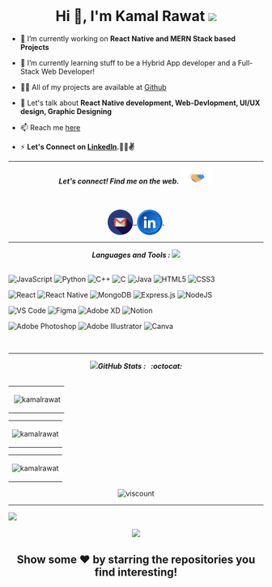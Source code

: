 
<!--<img align="center" alt="Coding" width="100%" height="100%" src="https://media.licdn.com/dms/image/C4D16AQHvOgTPX6SAaA/profile-displaybackgroundimage-shrink_350_1400/0/1664090193233?e=1701907200&v=beta&t=ddtzvDDzwTEulDoRErbKhEucm9Y8pthBqY0UiK9YlKc">
 ![cover](assets/cover.png) -->
<br>

<h1 align="center">Hi 👋, I'm Kamal Rawat <img src="https://media.giphy.com/media/mGcNjsfWAjY5AEZNw6/giphy.gif" width="50"></h1>

- 🔭 I’m currently working on **React Native and MERN Stack based Projects**

- 🌱 I’m currently learning stuff to be a Hybrid App developer and a Full-Stack Web Developer!

- 👨‍💻 All of my projects are available at [Github](https://github.com/K-Rawat)

- 💬 Let's talk about **React Native development, Web-Devlopment, UI/UX design, Graphic Designing**

- 📫 Reach me [here](mailto:rawatkamal1267@gmail.com)

- ⚡ **Let's Connect on [LinkedIn](https://www.linkedin.com/in/kamal-rawat-02).🍁🍀✌️**

<hr>
    <p align="center">
    <b><i>Let's connect! Find me on the web. </i></b><img src="https://github.com/sakshamgurbhele/sakshamgurbhele/blob/main/Images/Handshake.gif" height="30">
    <br><br>

  <p align = "center">
        <br>
        <a href="mailto:kamalr20036@gmail.com">
            <img align="center" alt="Kamal @Mail" width="50px" src="assets/gmail.png" />&nbsp;
        </a>
        <a href="https://www.linkedin.com/in/kamal-rawat-02">
            <img align="center" alt="Kamal @LinkedIN" width="50px" src="assets/linkedin.png" />&nbsp;
        </a>
<!--         <a href="https://twitter.com/its_rawatji">
            <img align="center" alt="Kamal @Twitter" width="50px" src="assets/twitter.png" />&nbsp;
        </a> -->
<!--         <a href="https://www.instagram.com/its_rawatji">
            <img align="center" alt="Kamal @Instagram" width="50px" src="assets/instagram.png" />&nbsp;
        </a> -->
<!--         <a href="https://www.facebook.com/its_rawatji">
            <img align="center" alt="Kamal @facebook" width="50px" src="assets/facebook.png" />&nbsp;
        </a>
        <a href="https://www.youtube.com/channel/UCcrmuu0CnAeJHzosbtZ0KMQ">
            <img align="center" alt="Kamal @Youtube" width="50px" src="assets/youtube.png" />&nbsp;
        </a> -->
<!--         <a href="https://dev.to/its_rawatji">
            <img align="center" src="assets/dev.png" alt="DEV Profile" width="50px">&nbsp;
        </a> -->
  <!--<a href="https://qazimaazarshad.github.io/My-Portfolio/" target="_blank"><img src="https://cdn.jsdelivr.net/npm/simple-icons@3.0.1/icons/monster.svg" alt="portfolio" height="30" width="30" /></a>&nbsp;&nbsp;
  <a href="https://linkedin.com/in/qazi-maaz-arshad" target="_blank"><img src="https://www.vectorlogo.zone/logos/linkedin/linkedin-tile.svg" alt="linkedin" height="30" width="30" /></a>&nbsp;&nbsp;
  <a href="https://leetcode.com/qazimaazarshad" target="_blank"><img src="https://cdn.jsdelivr.net/npm/simple-icons@3.0.1/icons/leetcode.svg" alt="leetcode" height="30" width="30" /></a>&nbsp;&nbsp;
  <a href="https://auth.geeksforgeeks.org/user/qazimaazarshad" target="_blank"><img src="https://cdn.jsdelivr.net/npm/simple-icons@3.0.1/icons/geeksforgeeks.svg" alt="gfg" height="30" width="30" /></a>&nbsp;&nbsp;
  <a href="https://www.hackerrank.com/qazimaazarshad" target="_blank"><img src="https://cdn.jsdelivr.net/npm/simple-icons@3.0.1/icons/hackerrank.svg" alt="hackerrank" height="30" width="30" /></a>&nbsp;&nbsp;
  <a href="https://stackoverflow.com/users/15159026/qazi-maaz-arshad" target="_blank"><img src="https://www.vectorlogo.zone/logos/stackoverflow/stackoverflow-icon.svg" alt="stackoverflow" height="30" width="30" /></a>&nbsp;&nbsp;
  <a href="https://fb.com/qazimaaz.arshad.3" target="_blank"><img src="https://www.vectorlogo.zone/logos/facebook/facebook-tile.svg" alt="Facebook" height="30" width="30" /></a>&nbsp;&nbsp;
  <a href="https://instagram.com/qazimaazarshad/" target="_blank"><img src="https://www.vectorlogo.zone/logos/instagram/instagram-icon.svg" alt="instagram" height="30" width="30" /></a>&nbsp;&nbsp;
  <a href="https://twitter.com/qazimaazarshad" target="_blank"><img src="https://www.vectorlogo.zone/logos/twitter/twitter-official.svg" alt="qazimaazarshad" height="30" width="30" /></a>-->
  </p>

<hr>
    <p align="center">
    <i><b>Languages and Tools : </b></i> <img src="https://emojis.slackmojis.com/emojis/images/1588315024/8823/hyperkitty.gif?1588315024" width="30" />
    <br><br>
    
     
![JavaScript](https://img.shields.io/badge/javascript-%23323330.svg?style=for-the-badge&logo=javascript&logoColor=%23F7DF1E)
![Python](https://img.shields.io/badge/python-3670A0?style=for-the-badge&logo=python&logoColor=ffdd54)
![C++](https://img.shields.io/badge/c++-%2300599C.svg?style=for-the-badge&logo=c%2B%2B&logoColor=white)
![C](https://img.shields.io/badge/c-%2300599C.svg?style=for-the-badge&logo=c&logoColor=white) 
![Java](https://img.shields.io/badge/java-%23ED8B00.svg?style=for-the-badge&logo=java&logoColor=white)
![HTML5](https://img.shields.io/badge/html5-%23E34F26.svg?style=for-the-badge&logo=html5&logoColor=white)
![CSS3](https://img.shields.io/badge/css3-%231572B6.svg?style=for-the-badge&logo=css3&logoColor=white) 
<!--![Solidity](https://img.shields.io/badge/Solidity-e6e6e6?style=for-the-badge&logo=solidity&logoColor=black)
&nbsp; <br>-->

![React](https://img.shields.io/badge/react-%2320232a.svg?style=for-the-badge&logo=react&logoColor=%2361DAFB) 
![React Native](https://img.shields.io/badge/react_native-%2320232a.svg?style=for-the-badge&logo=react&logoColor=%2361DAFB) 
![MongoDB](https://img.shields.io/badge/MongoDB-%234ea94b.svg?style=for-the-badge&logo=mongodb&logoColor=white)
![Express.js](https://img.shields.io/badge/express.js-%23404d59.svg?style=for-the-badge&logo=express&logoColor=%2361DAFB) 
![NodeJS](https://img.shields.io/badge/node.js-6DA55F?style=for-the-badge&logo=node.js&logoColor=white) &nbsp; <br>
<!-- 
![Redux](https://img.shields.io/badge/redux-%23593d88.svg?style=for-the-badge&logo=redux&logoColor=white) 
![Git](https://img.shields.io/badge/Git-F05032?style=for-the-badge&logo=git&logoColor=white)
![SASS](https://img.shields.io/badge/SASS-hotpink.svg?style=for-the-badge&logo=SASS&logoColor=white)
![NPM](https://img.shields.io/badge/NPM-%23000000.svg?style=for-the-badge&logo=npm&logoColor=white)
![GitHub Pages](https://img.shields.io/badge/GitHub_Pages-100000?style=for-the-badge&logo=github&logoColor=white)
![Netlify](https://img.shields.io/badge/netlify-%23000000.svg?style=for-the-badge&logo=netlify&logoColor=#00C7B7) 
![Vercel](https://img.shields.io/badge/vercel-%23000000.svg?style=for-the-badge&logo=vercel&logoColor=white) 
![Bootstrap](https://img.shields.io/badge/bootstrap-%23563D7C.svg?style=for-the-badge&logo=bootstrap&logoColor=white) &nbsp;<br>
 -->
![VS Code](https://img.shields.io/badge/Visual_Studio_Code-0078D4?style=for-the-badge&logo=visual%20studio%20code&logoColor=white)
![Figma](https://img.shields.io/badge/figma-%23F24E1E.svg?style=for-the-badge&logo=figma&logoColor=white)
![Adobe XD](https://img.shields.io/badge/Adobe%20XD-470137?style=for-the-badge&logo=Adobe%20XD&logoColor=#FF61F6)
![Notion](https://img.shields.io/badge/Notion-%23000000.svg?style=for-the-badge&logo=notion&logoColor=white) &nbsp; <br>



![Adobe Photoshop](https://img.shields.io/badge/adobephotoshop-%2331A8FF.svg?style=for-the-badge&logo=adobephotoshop&logoColor=white)
![Adobe Illustrator](https://img.shields.io/badge/adobeillustrator-%23FF9A00.svg?style=for-the-badge&logo=adobeillustrator&logoColor=white) 
![Canva](https://img.shields.io/badge/Canva-%2300C4CC.svg?style=for-the-badge&logo=Canva&logoColor=white)
<!--![Blender](https://img.shields.io/badge/blender-%23F5792A.svg?style=for-the-badge&logo=blender&logoColor=white)
![Adobe After Effects](https://img.shields.io/badge/Adobe%20After%20Effects-9999FF.svg?style=for-the-badge&logo=Adobe%20After%20Effects&logoColor=white)
![Adobe Lightroom](https://img.shields.io/badge/Adobe%20Lightroom-31A8FF.svg?style=for-the-badge&logo=Adobe%20Lightroom&logoColor=white)
![Adobe Premiere Pro](https://img.shields.io/badge/Adobe%20Premiere%20Pro-9999FF.svg?style=for-the-badge&logo=Adobe%20Premiere%20Pro&logoColor=white)&nbsp;<br><br>-->
&nbsp; <br>

</p>
<hr>
<p align = "center">
  <img height="40" src="https://raw.githubusercontent.com/innng/innng/master/assets/kyubey.gif"/><i><b>GitHub Stats :  &nbsp; :octocat: </b></i>
  <br><br>
</p>

<table align='center'>
  <tr>
    <td><p>&nbsp;<img align="center" src="https://github-readme-stats.vercel.app/api?username=k-rawat&theme=dark&hide_border=true&show_icons=true&locale=en" alt="kamalrawat" />
</p></td></tr>
</table>

<table align='center'>
  <tr>
    <td><p>
    <img align="center" src="https://github-readme-streak-stats.herokuapp.com?user=K-Rawat&theme=dark&hide_border=truehow_icons=true&locale=en&layout=compact" alt="kamalrawat" />     
    </p></td></tr>

<table align='center'>
  <tr>
    <td><p><img align="center" src="https://github-readme-stats.vercel.app/api/top-langs?username=k-rawat&theme=dark&hide_border=true&show_icons=true&locale=en&layout=compact" alt="kamalrawat" /></p></td>
  </tr>
</table>

<p align = "center">
<img  src = "https://komarev.com/ghpvc/?username=k-rawat" alt="viscount" />
</p>
<hr>

![](https://activity-graph.herokuapp.com/graph?username=k-rawat&theme=github)
<p align = "center">
<img src="https://emojis.slackmojis.com/emojis/images/1621024394/39092/cat-roll.gif?1621024394" width="28" /><h2 align="center">Show some  ❤️  by starring the repositories you find interesting!</h2>
</p>
